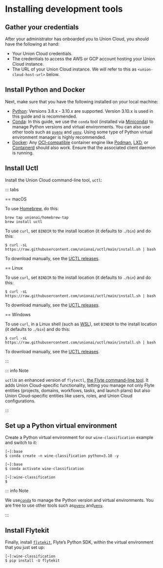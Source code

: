 # Installing development tools

## Gather your credentials

After your administrator has onboarded you to Union Cloud, you should have the following at hand:

* Your Union Cloud credentials.
* The credentials to access the AWS or GCP account hosting your Union Cloud instance.
* The URL of your Union Cloud instance. We will refer to this as `<union-cloud-host-url>` below.

## Install Python and Docker

Next, make sure that you have the following installed on your local machine:

* [Python](https://www.python.org/):
Versions 3.8.x - 3.10.x are supported.
Version 3.10.x is used in this guide and is recommended.
* [Conda](https://docs.conda.io/projects/conda/en/stable/):
In this guide, we use the `conda` tool (installed via [Miniconda](https://docs.conda.io/en/latest/miniconda.html)) to manage Python versions and virtual environments.
You can also use other tools such as [`pyenv`](https://github.com/pyenv/pyenv) and [`venv`](https://docs.python.org/3/library/venv.html).
Using some type of Python virtual environment manager is highly recommended.
* [Docker](https://docs.docker.com/get-docker/):
Any [OCI-compatible](https://opencontainers.org/) container engine like [Podman](https://podman.io/), [LXD](https://linuxcontainers.org/lxd/introduction/), or [Containerd](https://containerd.io/) should also work.
Ensure that the associated client daemon is running.

## Install Uctl

Install the Union Cloud command-line tool, `uctl`:

::: tabs

== macOS

To use [Homebrew](https://brew.sh/), do this:

```shell
brew tap unionai/homebrew-tap
brew install uctl
```

To use `curl`, set `BINDIR` to the install location (it defaults to `./bin`) and do this:

```shell
$ curl -sL https://raw.githubusercontent.com/unionai/uctl/main/install.sh | bash
```

To download manually, see the [UCTL releases](https://github.com/unionai/uctl/releases).

== Linux

To use `curl`, set `BINDIR` to the install location (it defaults to `./bin`) and do this:

```shell
$ curl -sL https://raw.githubusercontent.com/unionai/uctl/main/install.sh | bash
```

To download manually, see the [UCTL releases](https://github.com/unionai/uctl/releases).

== Windows

To use `curl`, in a Linux shell (such as [WSL](https://learn.microsoft.com/en-us/windows/wsl/install)), set `BINDIR` to the install location (it defaults to `./bin`) and do this:

```shell
$ curl -sL https://raw.githubusercontent.com/unionai/uctl/main/install.sh | bash
```

To download manually, see the [UCTL releases](https://github.com/unionai/uctl/releases).

:::

::: info Note

`uctl`is an enhanced version of `flytectl`, [the Flyte command-line tool](https://docs.flyte.org/projects/flytectl/en/latest/).
It adds Union Cloud-specific functionality, letting you manage not only Flyte entities (projects, domains, workflows, tasks, and launch plans) but also Union Cloud-specific entities like users, roles, and Union Cloud configurations.

:::

## Set up a Python virtual environment

Create a Python virtual environment for our `wine-classification` example and switch to it:

```shell
[~]:base
$ conda create -n wine-classification python=3.10 -y

[~]:base
$ conda activate wine-classification

[~]:wine-classification
$
```

::: info Note

We use[`conda`](https://docs.conda.io/en/latest/miniconda.html) to manage the Python version and virtual environments.
You are free to use other tools such as[`pyenv`](https://github.com/pyenv) and[`venv`](https://docs.python.org/3/library/venv.html).

:::

## Install Flytekit

Finally, install [`flytekit`](https://pypi.org/project/flytekit/), Flyte’s Python SDK, within the virtual environment that you just set up:

```shell
[~]:wine-classification
$ pip install -U flytekit
```
